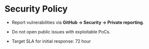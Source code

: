 # Security Policy

- Report vulnerabilities via **GitHub → Security → Private reporting**.

- Do not open public issues with exploitable PoCs.

- Target SLA for initial response: 72 hour
